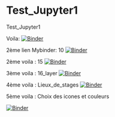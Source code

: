 # Test_Jupyter1
Test_Jupyter1


Voila:
[![Binder](https://mybinder.org/badge_logo.svg)](https://mybinder.org/v2/gh/dfialaire/Test_Jupyter1/HEAD?urlpath=%2Fvoila%2Frender%2F4_2_1_CSV_Jupyter-Copy2.ipynb)

2ème lien Mybinder: 10
[![Binder](https://mybinder.org/badge_logo.svg)](https://mybinder.org/v2/gh/dfialaire/Test_Jupyter1/HEAD)

2ème voila : 15
[![Binder](https://mybinder.org/badge_logo.svg)](https://mybinder.org/v2/gh/dfialaire/Test_Jupyter1/HEAD?urlpath=%2Fvoila%2Frender%2F4_2_1_CSV_Jupyter_Copy15.ipynb)

3ème voila : 16_layer
[![Binder](https://mybinder.org/badge_logo.svg)](https://mybinder.org/v2/gh/dfialaire/Test_Jupyter1/HEAD?urlpath=%2Fvoila%2Frender%2F4_2_1_CSV_Jupyter_Copy16_layer.ipynb)

4ème voila : Lieux_de_stages
[![Binder](https://mybinder.org/badge_logo.svg)](https://mybinder.org/v2/gh/dfialaire/Test_Jupyter1/HEAD?urlpath=%2Fvoila%2Frender%2FLieux_de_stages.ipynb)

5ème voila : Choix des icones et couleurs


[![Binder](https://mybinder.org/badge_logo.svg)](https://mybinder.org/v2/gh/dfialaire/Test_Jupyter1/HEAD?urlpath=%2Fvoila%2Frender%2FTest_icon1.ipynb)

